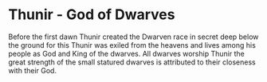 # Thunir - God of Dwarves

Before the first dawn Thunir created the Dwarven race in secret deep below the ground for this Thunir was exiled from the heavens and lives among his people as God and King of the dwarves. All dwarves worship Thunir the great strength of the small statured dwarves is attributed to their closeness with their God.